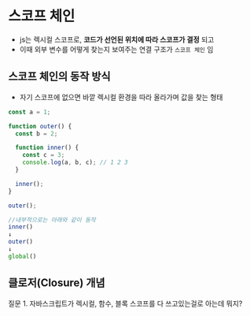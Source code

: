 ﻿# 스코프 체인
- js는 렉시컬 스코프로, **코드가 선언된 위치에 따라 스코프가 결정** 되고
- 이때 외부 변수를 어떻게 찾는지 보여주는 연결 구조가 `스코프 체인` 임

## 스코프 체인의 동작 방식
- 자기 스코프에 없으면 바깥 렉시컬 환경을 따라 올라가며 값을 찾는 형태

```js
const a = 1;

function outer() {
  const b = 2;

  function inner() {
    const c = 3;
    console.log(a, b, c); // 1 2 3
  }

  inner();
}

outer();

//내부적으로는 아래와 같이 동작
inner()
↓
outer()
↓
global()
```

## 클로저(Closure) 개념




질문 1. 자바스크립트가 렉시컬, 함수, 블록 스코프를 다 쓰고있는걸로 아는데 뭐지?
